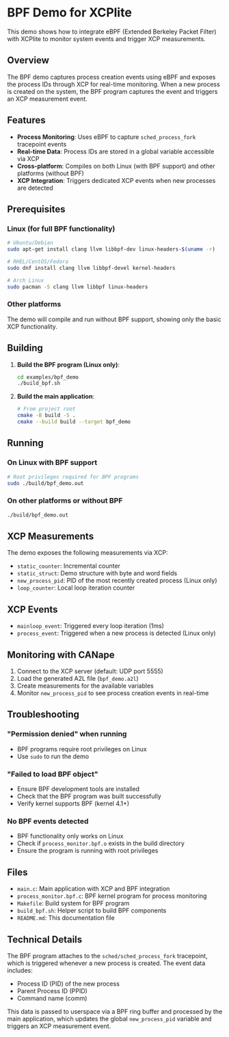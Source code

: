 # BPF Demo for XCPlite

This demo shows how to integrate eBPF (Extended Berkeley Packet Filter) with XCPlite to monitor system events and trigger XCP measurements.

## Overview

The BPF demo captures process creation events using eBPF and exposes the process IDs through XCP for real-time monitoring. When a new process is created on the system, the BPF program captures the event and triggers an XCP measurement event.

## Features

- **Process Monitoring**: Uses eBPF to capture `sched_process_fork` tracepoint events
- **Real-time Data**: Process IDs are stored in a global variable accessible via XCP
- **Cross-platform**: Compiles on both Linux (with BPF support) and other platforms (without BPF)
- **XCP Integration**: Triggers dedicated XCP events when new processes are detected

## Prerequisites

### Linux (for full BPF functionality)

```bash
# Ubuntu/Debian
sudo apt-get install clang llvm libbpf-dev linux-headers-$(uname -r)

# RHEL/CentOS/Fedora
sudo dnf install clang llvm libbpf-devel kernel-headers

# Arch Linux
sudo pacman -S clang llvm libbpf linux-headers
```

### Other platforms

The demo will compile and run without BPF support, showing only the basic XCP functionality.

## Building

1. **Build the BPF program (Linux only)**:

   ```bash
   cd examples/bpf_demo
   ./build_bpf.sh
   ```

2. **Build the main application**:

   ```bash
   # From project root
   cmake -B build -S .
   cmake --build build --target bpf_demo
   ```

## Running

### On Linux with BPF support

```bash
# Root privileges required for BPF programs
sudo ./build/bpf_demo.out
```

### On other platforms or without BPF

```bash
./build/bpf_demo.out
```

## XCP Measurements

The demo exposes the following measurements via XCP:

- `static_counter`: Incremental counter
- `static_struct`: Demo structure with byte and word fields
- `new_process_pid`: PID of the most recently created process (Linux only)
- `loop_counter`: Local loop iteration counter

## XCP Events

- `mainloop_event`: Triggered every loop iteration (1ms)
- `process_event`: Triggered when a new process is detected (Linux only)

## Monitoring with CANape

1. Connect to the XCP server (default: UDP port 5555)
2. Load the generated A2L file (`bpf_demo.a2l`)
3. Create measurements for the available variables
4. Monitor `new_process_pid` to see process creation events in real-time

## Troubleshooting

### "Permission denied" when running

- BPF programs require root privileges on Linux
- Use `sudo` to run the demo

### "Failed to load BPF object"

- Ensure BPF development tools are installed
- Check that the BPF program was built successfully
- Verify kernel supports BPF (kernel 4.1+)

### No BPF events detected

- BPF functionality only works on Linux
- Check if `process_monitor.bpf.o` exists in the build directory
- Ensure the program is running with root privileges

## Files

- `main.c`: Main application with XCP and BPF integration
- `process_monitor.bpf.c`: BPF kernel program for process monitoring
- `Makefile`: Build system for BPF program
- `build_bpf.sh`: Helper script to build BPF components
- `README.md`: This documentation file

## Technical Details

The BPF program attaches to the `sched/sched_process_fork` tracepoint, which is triggered whenever a new process is created. The event data includes:

- Process ID (PID) of the new process
- Parent Process ID (PPID)
- Command name (comm)

This data is passed to userspace via a BPF ring buffer and processed by the main application, which updates the global `new_process_pid` variable and triggers an XCP measurement event.
